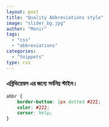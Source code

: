 ```yaml
---
layout: post
title: "Quality Abbreviations style"
image: "slider_bg.jpg"
author: "Monir"
tags:
  - "css"
  - "abbreviations"
categories:
  - "Snippets"
type: css  
---
```


### এব্রিভিয়েস্নস এর জন্যে সর্বনিম্ন স্টাইল।

```css
abbr {
	border-bottom: 1px dotted #222;
	color: #222;
	cursor: help;
}
```
